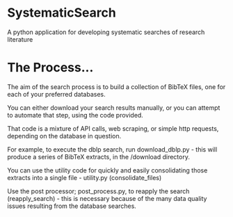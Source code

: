 # SystematicSearch
 A python application for developing systematic searches of research literature

# The Process...

The aim of the search process is to build a collection of BibTeX files, one for each of your preferred databases.

You can either download your search results manually, or you can attempt to automate that step, using the code provided.

That code is a mixture of API calls, web scraping, or simple http requests, depending on the database in question.

For example, to execute the dblp search, run
download_dblp.py - this will produce a series of BibTeX extracts, in the /download directory.

You can use the utility code for quickly and easily consolidating those extracts into a single file - utility.py (consolidate_files)

Use the post processor; post_process.py, to reapply the search (reapply_search) - this is necessary because of the many data quality issues resulting from the database searches.